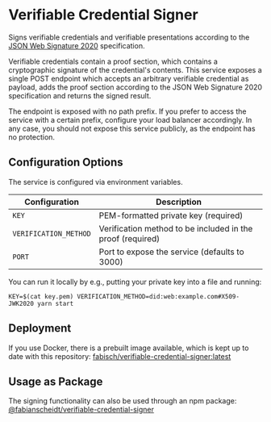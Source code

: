 # Verifiable Credential Signer

Signs verifiable credentials and verifiable presentations according to the
[JSON Web Signature 2020](https://www.w3.org/community/reports/credentials/CG-FINAL-lds-jws2020-20220721/) specification.

Verifiable credentials contain a proof section, which contains a cryptographic signature of the credential's contents.
This service exposes a single POST endpoint which accepts an arbitrary verifiable credential as payload, adds the proof
section according to the JSON Web Signature 2020 specification and returns the signed result.

The endpoint is exposed with no path prefix. If you prefer to access the service with a certain prefix, configure your
load balancer accordingly. In any case, you should not expose this service publicly, as the endpoint has no protection.

## Configuration Options

The service is configured via environment variables.

| Configuration         | Description                                                |
| --------------------- | ---------------------------------------------------------- |
| `KEY`                 | PEM-formatted private key (required)                       |
| `VERIFICATION_METHOD` | Verification method to be included in the proof (required) |
| `PORT`                | Port to expose the service (defaults to 3000)              |

You can run it locally by e.g., putting your private key into a file and running:

```
KEY=$(cat key.pem) VERIFICATION_METHOD=did:web:example.com#X509-JWK2020 yarn start
```

## Deployment

If you use Docker, there is a prebuilt image available, which is kept up to date with this repository:
[fabisch/verifiable-credential-signer:latest](https://hub.docker.com/r/fabisch/verifiable-credential-signer)

## Usage as Package

The signing functionality can also be used through an npm package:
[@fabianscheidt/verifiable-credential-signer](https://www.npmjs.com/package/@fabianscheidt/verifiable-credential-signer)
